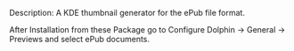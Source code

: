  Description:
A KDE thumbnail generator for the ePub file format.

After Installation from these Package go to 
Configure Dolphin -> General -> Previews and select ePub documents.

